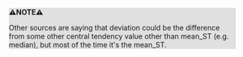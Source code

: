 <div style="margin:2em; background-color: #e0e0e0;">

<strong>⚠️NOTE️️️⚠️</strong>

Other sources are saying that deviation could be the difference from some other central tendency value other than mean_ST (e.g. median), but most of the time it's the mean_ST.
</div>

